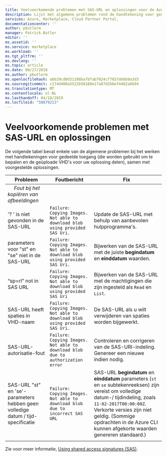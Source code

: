 ```yaml
---
title: Veelvoorkomende problemen met SAS-URL en oplossingen voor de Azure Marketplace | Microsoft Docs
description: Lijst met algemene problemen rond de handtekening voor gedeelde toegang URI's en mogelijke oplossingen.
services: Azure, Marketplace, Cloud Partner Portal,
documentationcenter: ''
author: pbutlerm
manager: Patrick.Butler
editor: ''
ms.assetid: ''
ms.service: marketplace
ms.workload: ''
ms.tgt_pltfrm: ''
ms.devlang: ''
ms.topic: article
ms.date: 09/27/2018
ms.author: pbutlerm
ms.openlocfilehash: abb29cd0d31288ba7bfab7024cf7657ab6b9a3d3
ms.sourcegitcommit: c174d408a5522b58160e17a87d2b6ef4482a6694
ms.translationtype: MT
ms.contentlocale: nl-NL
ms.lasthandoff: 04/18/2019
ms.locfileid: "58879213"
---
```

# <a name="common-sas-url-issues-and-fixes"></a>Veelvoorkomende problemen met SAS-URL en oplossingen

De volgende tabel bevat enkele van de algemene problemen bij het werken met handtekeningen voor gedeelde toegang (die worden gebruikt om te bepalen en de geüploade VHD's voor uw oplossing delen), samen met voorgestelde oplossingen.

| **Probleem** | **Foutbericht** | **Fix** | 
| --------- | ------------------- | ------- | 
| &emsp;  *Fout bij het kopiëren van afbeeldingen* |  |  |
| '? ' is niet gevonden in de SAS-URL | `Failure: Copying Images. Not able to download blob using provided SAS Uri.` | Update de SAS-URL met behulp van aanbevolen hulpprogramma's. |
| parameters voor "st" en "se" niet in de SAS-URL | `Failure: Copying Images. Not able to download blob using provided SAS Uri.` | Bijwerken van de SAS-URL met de juiste **begindatum** en **einddatum** waarden. | 
| “sp=rl” not in SAS URL | `Failure: Copying Images. Not able to download blob using provided SAS Uri` | Bijwerken van de SAS-URL met de machtigingen die zijn ingesteld als `Read` en `List`. | 
| SAS-URL heeft spaties in VHD-naam | `Failure: Copying Images. Not able to download blob using provided SAS Uri.` | De SAS-URL als u wilt verwijderen van spaties worden bijgewerkt. |
| SAS-URL-autorisatie-fout | `Failure: Copying Images. Not able to download blob due to authorization error` | Controleren en corrigeren van de SAS-URI-indeling. Genereer een nieuwe indien nodig. |
| SAS-URL "st" en 'se'-parameters hebben geen volledige datum / tijd-specificatie | `Failure: Copying Images. Not able to download blob due to incorrect SAS URL` | SAS-URL **begindatum** en **einddatum** parameters (`st` en `se` subtekenreeksen) zijn vereist om volledige datum-/ tijdindeling, zoals `11-02-2017T00:00:00Z`. Verkorte versies zijn niet geldig. (Sommige opdrachten in de Azure CLI kunnen afgekorte waarden genereren standaard.) | 
|  |  |  |

Zie voor meer informatie, [Using shared access signatures (SAS)](https://azure.microsoft.com/documentation/articles/storage-dotnet-shared-access-signature-part-1/).
